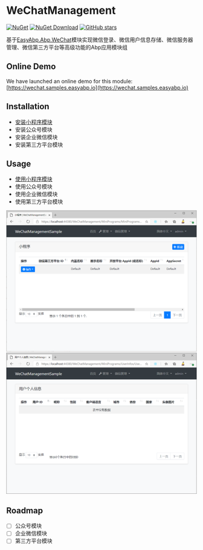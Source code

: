# WeChatManagement

[![NuGet](https://img.shields.io/nuget/v/EasyAbp.WeChatManagement.Common.Domain.Shared.svg?style=flat-square)](https://www.nuget.org/packages/EasyAbp.WeChatManagement.Common.Domain.Shared)
[![NuGet Download](https://img.shields.io/nuget/dt/EasyAbp.WeChatManagement.Common.Domain.Shared.svg?style=flat-square)](https://www.nuget.org/packages/EasyAbp.WeChatManagement.Common.Domain.Shared)
[![GitHub stars](https://img.shields.io/github/stars/EasyAbp/WeChatManagement?style=social)](https://www.github.com/EasyAbp/WeChatManagement)

基于[EasyAbp.Abp.WeChat](https://github.com/EasyAbp/Abp.WeChat)模块实现微信登录、微信用户信息存储、微信服务器管理、微信第三方平台等高级功能的Abp应用模块组

## Online Demo

We have launched an online demo for this module: [https://wechat.samples.easyabp.io](https://wechat.samples.easyabp.io)

## Installation

* [安装小程序模块](/modules/WeChatManagement/MiniPrograms/README.md#installation)
* 安装公众号模块
* 安装企业微信模块
* 安装第三方平台模块

## Usage

* [使用小程序模块](/modules/WeChatManagement/MiniPrograms/README.md#usage)
* 使用公众号模块
* 使用企业微信模块
* 使用第三方平台模块

![MiniProgram](/modules/WeChatManagement/MiniPrograms/images/MiniProgram.png)
![UserInfo](/modules/WeChatManagement/MiniPrograms/images/UserInfo.png)

## Roadmap

- [ ] 公众号模块
- [ ] 企业微信模块
- [ ] 第三方平台模块
